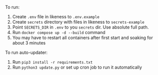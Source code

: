 To run:
1) Create `.env` file in likeness to `.env.example`
2) Create `secrets` directory with files in likeness to `secrets-example`
3) Point `SECRETS_DIR` in `.env` to you `secrets` dir. Use absolute full path.
4) Run `docker compose up -d --build` command
5) You may have to restart all containers after first start and soaking for about 3 minutes

To run auto-updater:
1) Run `pip3 install -r requirements.txt`
2) Run `python3 update.py` or set up cron job to run it automatically
